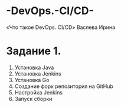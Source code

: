 # -DevOps.-CI/CD-
«Что такое DevOps. СI/СD» Васяева Ирина
# Задание 1.
1. Установка Java
2. Установка Jenkins
3. Установка Go
4. Создание форк репозитория на GitHub
5. Настройка Jenkins
6. Запуск сборки

